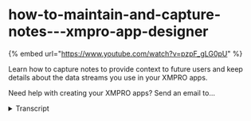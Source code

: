 # how-to-maintain-and-capture-notes---xmpro-app-designer
{% embed url="https://www.youtube.com/watch?v=pzpF_gLG0pU" %}



Learn how to capture notes to provide context to future users and keep details about the data streams you use in your XMPRO apps.

Need help with creating your XMPRO apps? Send an email to...
<details>
<summary>Transcript</summary>Learn how to capture notes to provide context to future users and keep details about the data streams you use in your XMPRO apps.

Need help with creating your XMPRO apps? Send an email to...
hi and welcome to another training video

from XM pro today we will be looking at

how to maintain and capture notes for

your apps notes are a way to share

information about an application between

creators of the app and for future

reference I have created a blank app to

get to notes click on the notes button

in the command bar this is a rich text

editor so you can change your style of

text you can make things bold and

italics and underline and strikethrough

and there are many other things you can

do with this you can add quotes you can

add code blocks you can add lists and

numbered lists you can add you can

increase the indent and decrease the

indent you can change the size of the

text the font of the text color and the

background color of us are the the

highlight color well it is a background

color but I like color of the text you

can change the alignment so left center

right or justified you can insert links

and you can insert images here when this

is safe this is saved per app so it

doesn't matter how many pages you have

when you go into the notes the notes are

always the same

and if you change versions then the

notes will be saved across versions this

has been how to maintain and capture

notes
</details>